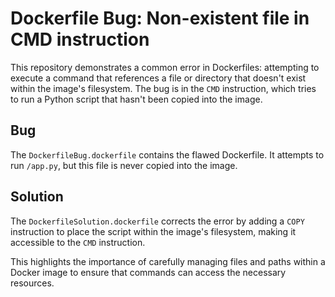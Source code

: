 # Dockerfile Bug: Non-existent file in CMD instruction

This repository demonstrates a common error in Dockerfiles: attempting to execute a command that references a file or directory that doesn't exist within the image's filesystem.  The bug is in the `CMD` instruction, which tries to run a Python script that hasn't been copied into the image.

## Bug

The `DockerfileBug.dockerfile` contains the flawed Dockerfile.  It attempts to run `/app.py`, but this file is never copied into the image.

## Solution

The `DockerfileSolution.dockerfile` corrects the error by adding a `COPY` instruction to place the script within the image's filesystem, making it accessible to the `CMD` instruction.

This highlights the importance of carefully managing files and paths within a Docker image to ensure that commands can access the necessary resources.